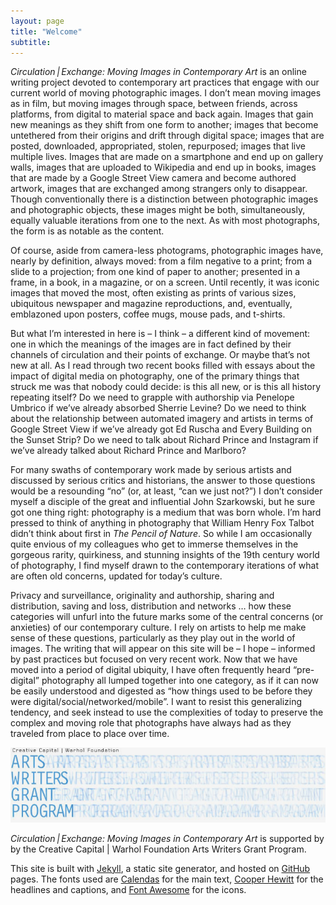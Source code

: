 ```yaml
---
layout: page
title: "Welcome"
subtitle:
---
```

<em>Circulation&thinsp;|&thinsp;Exchange: Moving Images in Contemporary Art</em> is an online writing project devoted to contemporary art practices that engage with our current world of moving photographic images. I don’t mean moving images as in film, but moving images through space, between friends, across platforms, from digital to material space and back again. Images that gain new meanings as they shift from one form to another; images that become untethered from their origins and drift through digital space; images that are posted, downloaded, appropriated, stolen, repurposed; images that live multiple lives. Images that are made on a smartphone and end up on gallery walls, images that are uploaded to Wikipedia and end up in books, images that are made by a Google Street View camera and become authored artwork, images that are exchanged among strangers only to disappear. Though conventionally there is a distinction between photographic images and photographic objects, these images might be both, simultaneously, equally valuable iterations from one to the next. As with most photographs, the form is as notable as the content.

Of course, aside from camera-less photograms, photographic images have, nearly by definition, always moved: from a film negative to a print; from a slide to a projection; from one kind of paper to another; presented in a frame, in a book, in a magazine, or on a screen. Until recently, it was iconic images that moved the most, often existing as prints of various sizes, ubiquitous newspaper and magazine reproductions, and, eventually, emblazoned upon posters, coffee mugs, mouse pads, and t-shirts. 

But what I’m interested in here is – I think – a different kind of movement: one in which the meanings of the images are in fact defined by their channels of circulation and their points of exchange. Or maybe that’s not new at all. As I read through two recent books filled with essays about the impact of digital media on photography, one of the primary things that struck me was that nobody could decide: is this all new, or is this all history repeating itself? Do we need to grapple with authorship via Penelope Umbrico if we’ve already absorbed Sherrie Levine? Do we need to think about the relationship between automated imagery and artists in terms of Google Street View if we’ve already got Ed Ruscha and Every Building on the Sunset Strip? Do we need to talk about Richard Prince and Instagram if we’ve already talked about Richard Prince and Marlboro?

For many swaths of contemporary work made by serious artists and discussed by serious critics and historians, the answer to those questions would be a resounding “no” (or, at least, “can we just not?”) I don’t consider myself a disciple of the great and influential John Szarkowski, but he sure got one thing right: photography is a medium that was born whole. I’m hard pressed to think of anything in photography that William Henry Fox Talbot didn’t think about first in _The Pencil of Nature_. So while I am occasionally quite envious of my colleagues who get to immerse themselves in the gorgeous rarity, quirkiness, and stunning insights of the 19th century world of photography, I find myself drawn to the contemporary iterations of what are often old concerns, updated for today’s culture.

Privacy and surveillance, originality and authorship, sharing and distribution, saving and loss, distribution and networks … how these categories will unfurl into the future marks some of the central concerns (or anxieties) of our contemporary culture. I rely on artists to help me make sense of these questions, particularly as they play out in the world of images. The writing that will appear on this site will be – I hope – informed by past practices but focused on very recent work. Now that we have moved into a period of digital ubiquity, I have often frequently heard “pre-digital” photography all lumped together into one category, as if it can now be easily understood and digested as “how things used to be before they were digital/social/networked/mobile”. I want to resist this generalizing tendency, and seek instead to use the complexities of today to preserve the complex and moving role that photographs have always had as they traveled from place to place over time. 

<footer>
	<img src="assets/images/system/artswriters_logo_f5f5f5.png" alt="Arts Writers" />
	<p><em>Circulation&thinsp;|&thinsp;Exchange: Moving Images in Contemporary Art</em> is supported by by the Creative Capital | Warhol Foundation Arts Writers Grant Program.</p>
	<p>This site is built with <a href="http://jekyllrb.com/">Jekyll</a>, a static site generator, and hosted on <a href="https://www.github.com/geealbers/circ-exchg">GitHub</a> pages. The fonts used are <a href="http://calendasplus.com/">Calendas</a> for the main text, <a href="http://www.cooperhewitt.org/open-source-at-cooper-hewitt/cooper-hewitt-the-typeface-by-chester-jenkins/">Cooper Hewitt</a> for the headlines and captions, and <a href="http://fortawesome.github.io/">Font Awesome</a> for the icons.</p>	
</footer>
